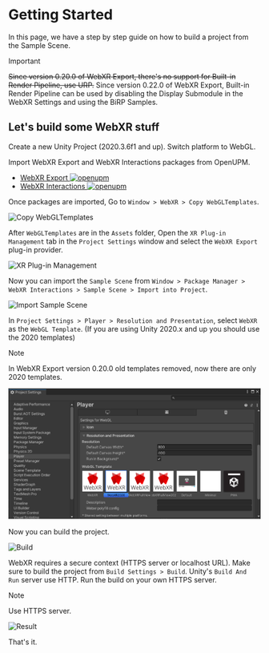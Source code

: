# Getting Started

In this page, we have a step by step guide on how to build a project from the Sample Scene.

> [!IMPORTANT]
> ~~Since version 0.20.0 of WebXR Export, there's no support for Built-in Render Pipeline, use URP.~~
> Since version 0.22.0 of WebXR Export, Built-in Render Pipeline can be used by disabling the Display Submodule in the WebXR Settings and using the BiRP Samples.

## Let's build some WebXR stuff

Create a new Unity Project (2020.3.6f1 and up). Switch platform to WebGL.

Import WebXR Export and WebXR Interactions packages from OpenUPM.
- [WebXR Export ![openupm](https://img.shields.io/npm/v/com.de-panther.webxr?label=openupm&registry_uri=https://package.openupm.com)](https://openupm.com/packages/com.de-panther.webxr/)
- [WebXR Interactions ![openupm](https://img.shields.io/npm/v/com.de-panther.webxr-interactions?label=openupm&registry_uri=https://package.openupm.com)](https://openupm.com/packages/com.de-panther.webxr-interactions/)

Once packages are imported, Go to `Window > WebXR > Copy WebGLTemplates`.

![Copy WebGLTemplates](unity-webxr-export-copy-webgltemplates.png)

After `WebGLTemplates` are in the `Assets` folder, Open the `XR Plug-in Management` tab in the `Project Settings` window and select the `WebXR Export` plug-in provider.

![XR Plug-in Management](unity-webxr-export-xr-plug-in-management.png)

Now you can import the `Sample Scene` from `Window > Package Manager > WebXR Interactions > Sample Scene > Import into Project`.

![Import Sample Scene](unity-webxr-export-import-sample-scene.png)

In `Project Settings > Player > Resolution and Presentation`, select `WebXR` as the `WebGL Template`. (If you are using Unity 2020.x and up you should use the 2020 templates)

> [!NOTE]  
> In WebXR Export version 0.20.0 old templates removed, now there are only 2020 templates.

![Resolution and Presentation](unity-webxr-export-resolution-and-presentation.png)

Now you can build the project.

![Build](unity-webxr-export-build.png)

WebXR requires a secure context (HTTPS server or localhost URL). Make sure to build the project from `Build Settings > Build`. Unity's `Build And Run` server use HTTP. Run the build on your own HTTPS server.

> [!NOTE]  
> Use HTTPS server.

![Result](unity-webxr-export-result.png)

That's it.
